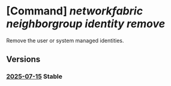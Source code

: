 # [Command] _networkfabric neighborgroup identity remove_

Remove the user or system managed identities.

## Versions

### [2025-07-15](/Resources/mgmt-plane/L3N1YnNjcmlwdGlvbnMve30vcmVzb3VyY2Vncm91cHMve30vcHJvdmlkZXJzL21pY3Jvc29mdC5tYW5hZ2VkbmV0d29ya2ZhYnJpYy9uZWlnaGJvcmdyb3Vwcy97fQ==/2025-07-15.xml) **Stable**

<!-- mgmt-plane /subscriptions/{}/resourcegroups/{}/providers/microsoft.managednetworkfabric/neighborgroups/{} 2025-07-15 identity -->
